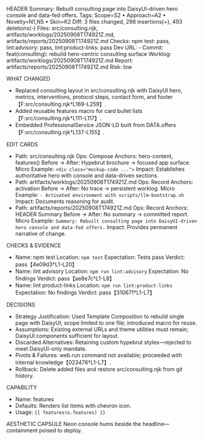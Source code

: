 HEADER
Summary: Rebuilt consulting page into DaisyUI-driven hero console and data-fed offers.
Tags: Scope=S2 • Approach=A2 • Novelty=N1,N5 • Skin=K2
Diff: 3 files changed, 298 insertions(+), 493 deletions(-)
Files: src/consulting.njk, artifacts/worklogs/20250908T174921Z.md, artifacts/reports/20250908T174921Z.md
Checks: npm test: pass, lint:advisory: pass, lint:product-links: pass
Dev URL: -
Commit: feat(consulting): rebuild hero-centric consulting surface
Worklog: artifacts/worklogs/20250908T174921Z.md
Report: artifacts/reports/20250908T174921Z.md
Risk: low

WHAT CHANGED
- Replaced consulting layout in src/consulting.njk with DaisyUI hero, metrics, interventions, protocol steps, contact form, and footer【F:src/consulting.njk†L169-L259】.
- Added reusable features macro for card bullet lists【F:src/consulting.njk†L111-L117】.
- Embedded ProfessionalService JSON-LD built from DATA.offers【F:src/consulting.njk†L137-L155】.

EDIT CARDS
- Path: src/consulting.njk
  Ops: Compose
  Anchors: hero-content, features()
  Before → After: Hypebrut brochure → focused app surface.
  Micro Example: `<div class="mockup-code ...">`
  Impact: Establishes authoritative hero with console and data-driven sections.
- Path: artifacts/worklogs/20250908T174921Z.md
  Ops: Record
  Anchors: activation
  Before → After: No trace → persistent worklog.
  Micro Example: `- Activated environment with scripts/llm-bootstrap.sh`
  Impact: Documents reasoning for audit.
- Path: artifacts/reports/20250908T174921Z.md
  Ops: Record
  Anchors: HEADER Summary
  Before → After: No summary → committed report.
  Micro Example: `Summary: Rebuilt consulting page into DaisyUI-driven hero console and data-fed offers.`
  Impact: Provides permanent narrative of change.

CHECKS & EVIDENCE
- Name: npm test
  Location: `npm test`
  Expectation: Tests pass
  Verdict: pass【4e09d3†L1-L20】
- Name: lint advisory
  Location: `npm run lint:advisory`
  Expectation: No findings
  Verdict: pass【ae8e7c†L1-L8】
- Name: lint product-links
  Location: `npm run lint:product-links`
  Expectation: No findings
  Verdict: pass【310671†L1-L7】

DECISIONS
- Strategy Justification: Used Template Composition to rebuild single page with DaisyUI; scope limited to one file; introduced macro for reuse.
- Assumptions: Existing external URLs and theme utilities must remain; DaisyUI components sufficient for layout.
- Discarded Alternatives: Retaining custom hypebrut styles—rejected to meet DaisyUI-only mandate.
- Pivots & Failures: web.run command not available; proceeded with internal knowledge【023476†L1-L7】.
- Rollback: Delete added files and restore src/consulting.njk from git history.

CAPABILITY
- Name: features
- Defaults: Renders list items with chevron icon.
- Usage: `{{ features(o.features) }}`

AESTHETIC CAPSULE
Neon console hums beside the headline—containment poised to deploy.
